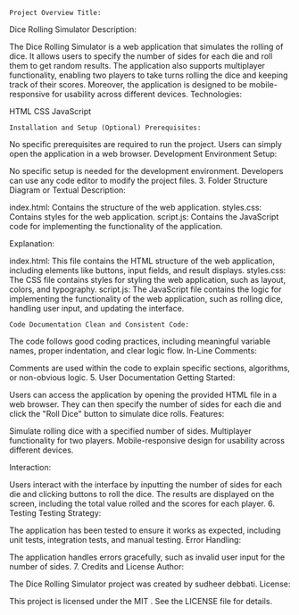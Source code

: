 
    Project Overview Title:

Dice Rolling Simulator Description:

The Dice Rolling Simulator is a web application that simulates the rolling of dice. It allows users to specify the number of sides for each die and roll them to get random results. The application also supports multiplayer functionality, enabling two players to take turns rolling the dice and keeping track of their scores. Moreover, the application is designed to be mobile-responsive for usability across different devices. Technologies:

HTML
CSS
JavaScript

    Installation and Setup (Optional) Prerequisites:

No specific prerequisites are required to run the project. Users can simply open the application in a web browser. Development Environment Setup:

No specific setup is needed for the development environment. Developers can use any code editor to modify the project files. 3. Folder Structure Diagram or Textual Description:

index.html: Contains the structure of the web application.
styles.css: Contains styles for the web application.
script.js: Contains the JavaScript code for implementing the functionality of the application.

Explanation:

index.html: This file contains the HTML structure of the web application, including elements like buttons, input fields, and result displays.
styles.css: The CSS file contains styles for styling the web application, such as layout, colors, and typography.
script.js: The JavaScript file contains the logic for implementing the functionality of the web application, such as rolling dice, handling user input, and updating the interface.

    Code Documentation Clean and Consistent Code:

The code follows good coding practices, including meaningful variable names, proper indentation, and clear logic flow. In-Line Comments:

Comments are used within the code to explain specific sections, algorithms, or non-obvious logic. 5. User Documentation Getting Started:

Users can access the application by opening the provided HTML file in a web browser. They can then specify the number of sides for each die and click the "Roll Dice" button to simulate dice rolls. Features:

Simulate rolling dice with a specified number of sides.
Multiplayer functionality for two players.
Mobile-responsive design for usability across different devices.

Interaction:

Users interact with the interface by inputting the number of sides for each die and clicking buttons to roll the dice. The results are displayed on the screen, including the total value rolled and the scores for each player. 6. Testing Testing Strategy:

The application has been tested to ensure it works as expected, including unit tests, integration tests, and manual testing. Error Handling:

The application handles errors gracefully, such as invalid user input for the number of sides. 7. Credits and License Author:

The Dice Rolling Simulator project was created by sudheer debbati. License:

This project is licensed under the MIT . See the LICENSE file for details.
